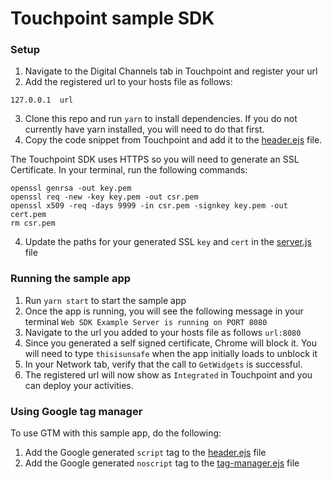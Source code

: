 # Touchpoint sample SDK

### Setup

1. Navigate to the Digital Channels tab in Touchpoint and register your url
2. Add the registered url to your hosts file as follows:

```
127.0.0.1  url
```

3. Clone this repo and run `yarn` to install dependencies. If you do not currently have yarn installed, you will need to do that first.
4. Copy the code snippet from Touchpoint and add it to the [header.ejs](https://github.com/vcilabs/touchpoint-sample-sdk/blob/ef55b7f9525fec7226b4c4638403e02f138ae330/views/header.ejs#L38) file. 

The Touchpoint SDK uses HTTPS so you will need to generate an SSL Certificate. In your terminal, run the following commands:

```
openssl genrsa -out key.pem
openssl req -new -key key.pem -out csr.pem
openssl x509 -req -days 9999 -in csr.pem -signkey key.pem -out cert.pem
rm csr.pem
```

4. Update the paths for your generated SSL `key` and `cert` in the [server.js](https://github.com/vcilabs/touchpoint-sample-sdk/blob/ef55b7f9525fec7226b4c4638403e02f138ae330/server.js#L6) file


### Running the sample app

1. Run `yarn start` to start the sample app
2. Once the app is running, you will see the following message in your terminal `Web SDK Example Server is running on PORT 8080`
3. Navigate to the url you added to your hosts file as follows `url:8080`
4. Since you generated a self signed certificate, Chrome will block it. You will need to type `thisisunsafe` when the app initially loads to unblock it
5. In your Network tab, verify that the call to `GetWidgets` is successful.
6. The registered url will now show as `Integrated` in Touchpoint and you can deploy your activities. 


### Using Google tag manager

To use GTM with this sample app, do the following:
1. Add the Google generated `script` tag to the [header.ejs](https://github.com/vcilabs/touchpoint-sample-sdk/blob/ef55b7f9525fec7226b4c4638403e02f138ae330/views/header.ejs#L7) file
2. Add the Google generated `noscript` tag to the [tag-manager.ejs](https://github.com/vcilabs/touchpoint-sample-sdk/blob/ef55b7f9525fec7226b4c4638403e02f138ae330/views/tag-manager.ejs#L3) file

